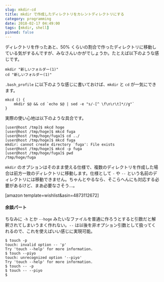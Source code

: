 ```yaml
---
slug: mkdir-cd
title: mkdir で作成したディレクトリをカレントディレクトリにする
category: programming
date: 2018-02-17 04:49:00
tags: [mkdir, shell]
pinned: false
---
```


ディレクトリを作ったあと、50% くらいの割合で作ったディレクトリに移動している気がするんですが、みなさんいかがでしょうか。たとえば以下のような感じです。

```shell
mkdir "新しいフォルダー(1)"
cd "新しいフォルダー(1)"
```

`.bash_profile` に以下のような感じに書いておけば、`mkdir` と `cd` が一気にできます。

```shell
mkcd () {
    mkdir $@ && cd `echo $@ | sed -e "s/-[^ \f\n\r\t]*//g"`
}
```

実際の使い心地は以下のような具合です。

```
[user@host /tmp]$ mkcd hoge
[user@host /tmp/hoge]$ mkcd fuga
[user@host /tmp/hoge/fuga]$ cd ../
[user@host /tmp/hoge]$ mkcd fuga
mkdir: cannot create directory `fuga': File exists
[user@host /tmp/hoge]$ mkcd -p fuga
[user@host /tmp/hoge/fuga]$ pwd
/tmp/hoge/fuga
```

`mkdir` のオプションはそのまま使える仕様で、複数のディレクトリを作成した場合は前方一致のディレクトリに移動します。仕様として `-` や `--` という名前のディレクトリには移動できません。ちゃんとやるなら、そこらへんにも対応する必要があるけど、まあ必要なさそう...。

[amazon template=wishlist&asin=4873112672]

#### 余談パート

ちなみに `-h` とか `--hoge` みたいなファイルを普通に作ろうとすると引数だと解釈されてしまいうまく作れない。`--` は以後を非オプション引数として扱ってくれるので、これを使えばいい感じに実現可能。

```
$ touch -p
touch: invalid option -- 'p'
Try 'touch --help' for more information.
$ touch --piyo
touch: unrecognized option '--piyo'
Try 'touch --help' for more information.
$ touch -- -p
$ touch -- --piyo
$
```
